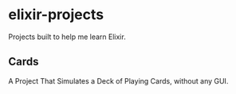 # elixir-projects
Projects built to help me learn Elixir.


## Cards
A Project That Simulates a Deck of Playing Cards, without any GUI.